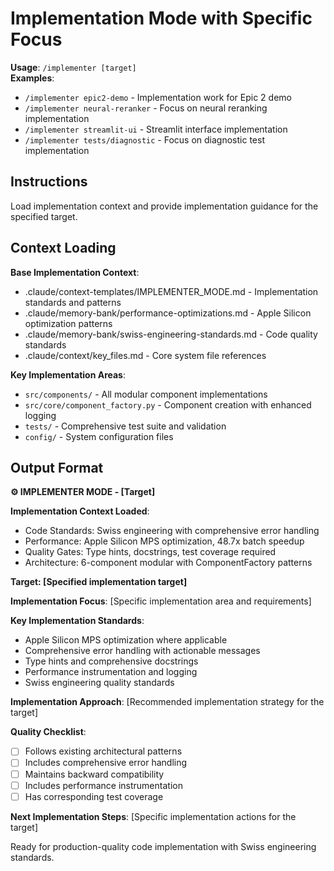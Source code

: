 # Implementation Mode with Specific Focus

**Usage**: `/implementer [target]`  
**Examples**:
- `/implementer epic2-demo` - Implementation work for Epic 2 demo
- `/implementer neural-reranker` - Focus on neural reranking implementation
- `/implementer streamlit-ui` - Streamlit interface implementation
- `/implementer tests/diagnostic` - Focus on diagnostic test implementation

## Instructions

Load implementation context and provide implementation guidance for the specified target.

## Context Loading

**Base Implementation Context**:
- .claude/context-templates/IMPLEMENTER_MODE.md - Implementation standards and patterns
- .claude/memory-bank/performance-optimizations.md - Apple Silicon optimization patterns
- .claude/memory-bank/swiss-engineering-standards.md - Code quality standards
- .claude/context/key_files.md - Core system file references

**Key Implementation Areas**:
- `src/components/` - All modular component implementations
- `src/core/component_factory.py` - Component creation with enhanced logging
- `tests/` - Comprehensive test suite and validation
- `config/` - System configuration files

## Output Format

**⚙️ IMPLEMENTER MODE - [Target]**

**Implementation Context Loaded**:
- Code Standards: Swiss engineering with comprehensive error handling
- Performance: Apple Silicon MPS optimization, 48.7x batch speedup
- Quality Gates: Type hints, docstrings, test coverage required
- Architecture: 6-component modular with ComponentFactory patterns

**Target: [Specified implementation target]**

**Implementation Focus**:
[Specific implementation area and requirements]

**Key Implementation Standards**:
- Apple Silicon MPS optimization where applicable
- Comprehensive error handling with actionable messages
- Type hints and comprehensive docstrings
- Performance instrumentation and logging
- Swiss engineering quality standards

**Implementation Approach**:
[Recommended implementation strategy for the target]

**Quality Checklist**:
- [ ] Follows existing architectural patterns
- [ ] Includes comprehensive error handling
- [ ] Maintains backward compatibility
- [ ] Includes performance instrumentation
- [ ] Has corresponding test coverage

**Next Implementation Steps**:
[Specific implementation actions for the target]

Ready for production-quality code implementation with Swiss engineering standards.